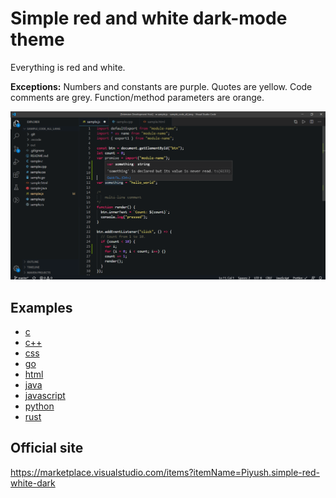 # Simple red and white dark-mode theme

Everything is red and white.

**Exceptions:** Numbers and constants are purple. Quotes are yellow. Code comments are grey. Function/method parameters are orange.

![Alt text](/images/js_example.png?raw=true "Javascript Example")

## Examples

- [c](/images/c_example.png)
- [c++](/images/cpp_example.png)
- [css](/images/css_example.png)
- [go](/images/go_example.png)
- [html](/images/html_example.png)
- [java](/images/java_example.png)
- [javascript](/images/js_example.png)
- [python](/images/python_example.png)
- [rust](/images/rust_example.png)

## Official site

https://marketplace.visualstudio.com/items?itemName=Piyush.simple-red-white-dark
